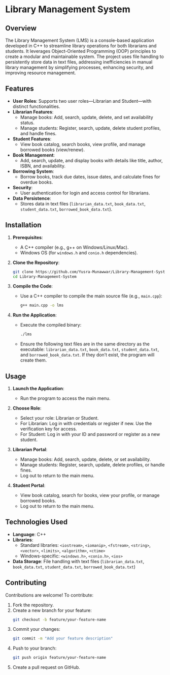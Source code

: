 # Library Management System

## Overview
The Library Management System (LMS) is a console-based application developed in C++ to streamline library operations for both librarians and students. It leverages Object-Oriented Programming (OOP) principles to create a modular and maintainable system. The project uses file handling to persistently store data in text files, addressing inefficiencies in manual library management by simplifying processes, enhancing security, and improving resource management.

## Features
- **User Roles**: Supports two user roles—Librarian and Student—with distinct functionalities.
- **Librarian Features**:
  - Manage books: Add, search, update, delete, and set availability status.
  - Manage students: Register, search, update, delete student profiles, and handle fines.
- **Student Features**:
  - View book catalog, search books, view profile, and manage borrowed books (view/renew).
- **Book Management**:
  - Add, search, update, and display books with details like title, author, ISBN, and availability.
- **Borrowing System**:
  - Borrow books, track due dates, issue dates, and calculate fines for overdue books.
- **Security**:
  - User authentication for login and access control for librarians.
- **Data Persistence**:
  - Stores data in text files (`librarian_data.txt`, `book_data.txt`, `student_data.txt`, `borrowed_book_data.txt`).

## Installation
1. **Prerequisites**:
   - A C++ compiler (e.g., g++ on Windows/Linux/Mac).
   - Windows OS (for `windows.h` and `conio.h` dependencies).

2. **Clone the Repository**:
   ```bash
   git clone https://github.com/Yusra-Munawwar/Library-Management-System.git
   cd Library-Management-System
   ```

3. **Compile the Code**:
   - Use a C++ compiler to compile the main source file (e.g., `main.cpp`):
     ```bash
     g++ main.cpp -o lms
     ```

4. **Run the Application**:
   - Execute the compiled binary:
     ```bash
     ./lms
     ```
   - Ensure the following text files are in the same directory as the executable: `librarian_data.txt`, `book_data.txt`, `student_data.txt`, and `borrowed_book_data.txt`. If they don’t exist, the program will create them.

## Usage
1. **Launch the Application**:
   - Run the program to access the main menu.

2. **Choose Role**:
   - Select your role: Librarian or Student.
   - For Librarian: Log in with credentials or register if new. Use the verification key for access.
   - For Student: Log in with your ID and password or register as a new student.

3. **Librarian Portal**:
   - Manage books: Add, search, update, delete, or set availability.
   - Manage students: Register, search, update, delete profiles, or handle fines.
   - Log out to return to the main menu.

4. **Student Portal**:
   - View book catalog, search for books, view your profile, or manage borrowed books.
   - Log out to return to the main menu.

## Technologies Used
- **Language**: C++
- **Libraries**:
  - Standard libraries: `<iostream>`, `<iomanip>`, `<fstream>`, `<string>`, `<vector>`, `<limits>`, `<algorithm>`, `<ctime>`
  - Windows-specific: `<windows.h>`, `<conio.h>`, `<ios>`
- **Data Storage**: File handling with text files (`librarian_data.txt`, `book_data.txt`, `student_data.txt`, `borrowed_book_data.txt`)

## Contributing
Contributions are welcome! To contribute:
1. Fork the repository.
2. Create a new branch for your feature:
   ```bash
   git checkout -b feature/your-feature-name
   ```
3. Commit your changes:
   ```bash
   git commit -m "Add your feature description"
   ```
4. Push to your branch:
   ```bash
   git push origin feature/your-feature-name
   ```
5. Create a pull request on GitHub.


